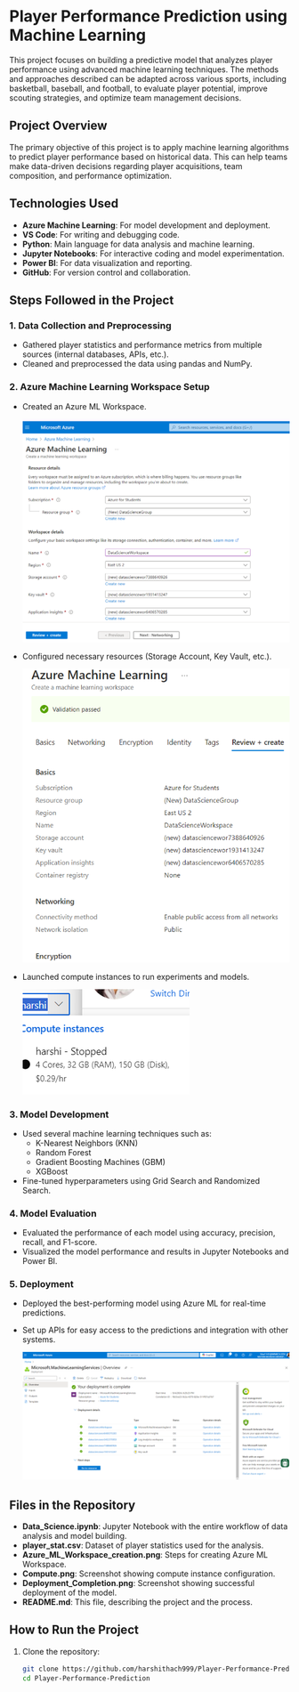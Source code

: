 # Player Performance Prediction using Machine Learning

This project focuses on building a predictive model that analyzes player performance using advanced machine learning techniques. The methods and approaches described can be adapted across various sports, including basketball, baseball, and football, to evaluate player potential, improve scouting strategies, and optimize team management decisions.

## Project Overview

The primary objective of this project is to apply machine learning algorithms to predict player performance based on historical data. This can help teams make data-driven decisions regarding player acquisitions, team composition, and performance optimization.

## Technologies Used
- **Azure Machine Learning**: For model development and deployment.
- **VS Code**: For writing and debugging code.
- **Python**: Main language for data analysis and machine learning.
- **Jupyter Notebooks**: For interactive coding and model experimentation.
- **Power BI**: For data visualization and reporting.
- **GitHub**: For version control and collaboration.

## Steps Followed in the Project

### 1. Data Collection and Preprocessing
- Gathered player statistics and performance metrics from multiple sources (internal databases, APIs, etc.).
- Cleaned and preprocessed the data using pandas and NumPy.

### 2. Azure Machine Learning Workspace Setup
- Created an Azure ML Workspace.
  
  ![Azure ML Workspace Creation](Workspace_Setup_Steps/AzureML_Workspace%20_creation.png)

- Configured necessary resources (Storage Account, Key Vault, etc.).

  ![Azure ML Subscription](Workspace_Setup_Steps/Azure_ML_Subscription.png)

- Launched compute instances to run experiments and models.

  ![Compute Instances](Workspace_Setup_Steps/Compute.png)

### 3. Model Development
- Used several machine learning techniques such as:
  - K-Nearest Neighbors (KNN)
  - Random Forest
  - Gradient Boosting Machines (GBM)
  - XGBoost
- Fine-tuned hyperparameters using Grid Search and Randomized Search.

### 4. Model Evaluation
- Evaluated the performance of each model using accuracy, precision, recall, and F1-score.
- Visualized the model performance and results in Jupyter Notebooks and Power BI.

### 5. Deployment
- Deployed the best-performing model using Azure ML for real-time predictions.
- Set up APIs for easy access to the predictions and integration with other systems.

  ![Deployment Completion](Workspace_Setup_Steps/Deployment_Completion.png)

## Files in the Repository

- **Data_Science.ipynb**: Jupyter Notebook with the entire workflow of data analysis and model building.
- **player_stat.csv**: Dataset of player statistics used for the analysis.
- **Azure_ML_Workspace_creation.png**: Steps for creating Azure ML Workspace.
- **Compute.png**: Screenshot showing compute instance configuration.
- **Deployment_Completion.png**: Screenshot showing successful deployment of the model.
- **README.md**: This file, describing the project and the process.

## How to Run the Project

1. Clone the repository:
   ```bash
   git clone https://github.com/harshithach999/Player-Performance-Prediction.git
   cd Player-Performance-Prediction
